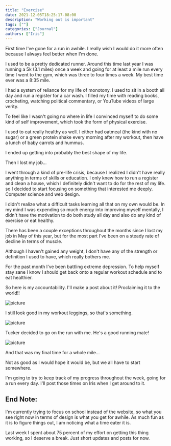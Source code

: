 ```yaml
---
title: "Exercise"
date: 2021-12-05T18:25:17-08:00
description: "Working out is important"
tags: [""]
categories: ["Journal"]
authors: ["Iris"]
---
```


First time I've gone for a run in awhile. I really wish I would do it more often because I always feel better when I'm done.

I used to be a pretty dedicated runner. Around this time last year I was running a 5k (3.1 miles) once a week and going for at least a mile run every time I went to the gym, which was three to four times a week. My best time ever was a 8:35 mile.

I had a system of reliance for my life of monotony. I used to sit in a booth all day and run a register for a car wash. I filled my time with reading books, crocheting, watching political commentary, or YouTube videos of large verity.

To feel like I wasn't going no where in life I convinced myself to do some kind of self improvement, which took the form of physical exercise.

I used to eat really healthy as well. I either had oatmeal (the kind with no sugar) or a green protein shake every morning after my workout, then have a lunch of baby carrots and hummus. 

I ended up getting into probably the best shape of my life. 

Then I lost my job...

I went through a kind of pre-life crisis, because I realized I didn't have really anything in terms of skills or education. I only knew how to run a register and clean a house, which I definitely didn't want to do for the rest of my life. so I decided to start focusing on something that interested me deeply. Computer science and web design. 

I didn't realize what a difficult tasks learning all that on my own would be. In my mind I was expending so much energy into improving myself mentally, I didn't have the motivation to do both study all day and also do any kind of exercise or eat healthy.

There has been a couple exceptions throughout the months since I lost my job in May of this year, but for the most part I've been on a steady rate of decline in terms of muscle. 

Although I haven't gained any weight, I don't have any of the strength or definition I used to have, which really bothers me. 

For the past month I've been battling extreme depression. To help myself stay sane I know I should get back onto a regular workout schedule and to eat healthier.

So here is my accountability. I'll make a post about it! Proclaiming it to the world!!

![picture](/beforeRun.jpg)

I still look good in my workout leggings, so that's something.

![picture](/onRun.jpg)

Tucker decided to go on the run with me. He's a good running mate!

![picture](/runTime.jpg)

And that was my final time for a whole mile...

Not as good as I would hope it would be, but we all have to start somewhere. 

I'm going to try to keep track of my progress throughout the week, going for a run every day. I'll post those times on Iris when I get around to it.

## End Note:

I'm currently trying to focus on school instead of the website, so what you see right now in terms of design is what you get for awhile. As much fun as it is to figure things out, I am noticing what a time eater it is. 

Last week I spent about 75 percent of my effort on getting this thing working, so I deserve a break. Just short updates and posts for now.

